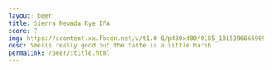 ```yaml
---
layout: beer
title: Sierra Nevada Rye IPA
score: 7
img: https://scontent.xx.fbcdn.net/v/t1.0-0/p480x480/9185_10153966659098745_8275916423969475463_n.jpg?oh=d894d6aec629ff07d7138e1a9cc02700&oe=58916A79
desc: Smells really good but the taste is a little harsh
permalink: /beer/:title.html
---
```

